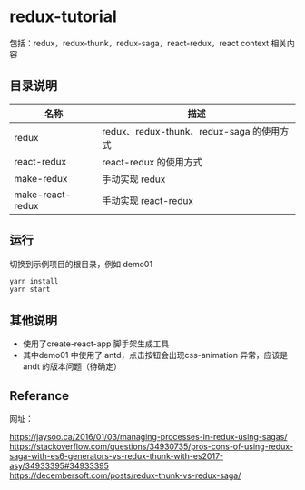 # redux-tutorial

包括：redux，redux-thunk，redux-saga，react-redux，react context 相关内容

## 目录说明

名称 | 描述
-|-
redux | redux、redux-thunk、redux-saga 的使用方式
react-redux | react-redux 的使用方式
make-redux | 手动实现 redux
make-react-redux | 手动实现 react-redux

## 运行
切换到示例项目的根目录，例如 demo01
```js
yarn install
yarn start
```

## 其他说明
- 使用了create-react-app 脚手架生成工具
- 其中demo01 中使用了 antd，点击按钮会出现css-animation 异常，应该是 andt 的版本问题（待确定）

## Referance

网址：

https://jaysoo.ca/2016/01/03/managing-processes-in-redux-using-sagas/ <br/>
https://stackoverflow.com/questions/34930735/pros-cons-of-using-redux-saga-with-es6-generators-vs-redux-thunk-with-es2017-asy/34933395#34933395 <br/>
https://decembersoft.com/posts/redux-thunk-vs-redux-saga/
